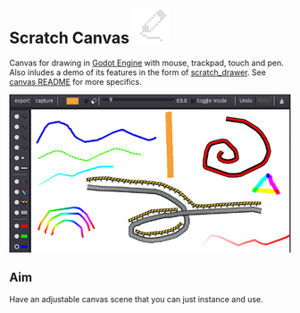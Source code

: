 # Scratch Canvas ![icon](canvas/scratch_canvas.png)
Canvas for drawing in [Godot Engine](https://godotengine.org) with mouse, trackpad, touch and pen. Also inludes a demo of its features in the form of [scratch_drawer](scratch_drawer). See [canvas README](canvas) for more specifics.

![screenshot](screenshots/Screenshot_from_2022-06-10_15-00-14.png)

## Aim
Have an adjustable canvas scene that you can just instance and use.


